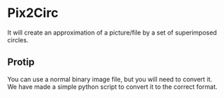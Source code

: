 # Pix2Circ
It will create an approximation of a picture/file by a set of superimposed circles. <br />

## Protip

You can use a normal binary image file, but you will need to convert it.<br />
We have made a simple python script to convert it to the correct format.
